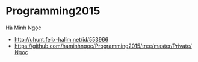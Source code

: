 Programming2015
===============
Hà Minh Ngọc
+ http://uhunt.felix-halim.net/id/553966
+ https://github.com/haminhngoc/Programming2015/tree/master/Private/Ngoc
